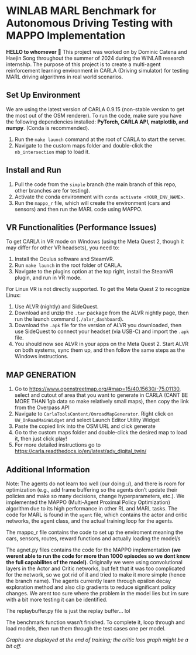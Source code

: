 # **WINLAB MARL Benchmark for Autonomous Driving Testing with MAPPO Implementation**

**HELLO to whomever** 👋 This project was worked on by Dominic Catena and Haejin Song throughout the summer of 2024 during the WINLAB research internship. The purpose of this project is to create a multi-agent reinforcement learning environment in CARLA (Driving simulator) for testing MARL driving algorithms in real world scenarios.

## **Set Up Environment**
We are using the latest version of CARLA 0.9.15 (non-stable version to get the most out of the OSM renderer). To run the code, make sure you have the following dependencies installed: **PyTorch, CARLA API, matplotlib, and numpy**. (Conda is recommended).

1. Run the `make launch` command at the root of CARLA to start the server.
2. Navigate to the custom maps folder and double-click the `nb_intersection` map to load it.

## **Install and Run**
1. Pull the code from the `simple` branch (the main branch of this repo, other branches are for testing).
2. Activate the conda environment with `conda activate <YOUR_ENV_NAME>`.
3. Run the `mappo_r` file, which will create the environment (cars and sensors) and then run the MARL code using MAPPO.

## **VR Functionalities (Performance Issues)**
To get CARLA in VR mode on Windows (using the Meta Quest 2, though it may differ for other VR headsets), you need to:
1. Install the Oculus software and SteamVR.
2. Run `make launch` in the root folder of CARLA.
3. Navigate to the plugins option at the top right, install the SteamVR plugin, and run in VR mode.

For Linux VR is not directly supported. To get the Meta Quest 2 to recognize Linux:
1. Use ALVR (nightly) and SideQuest.
2. Download and unzip the `.tar` package from the ALVR nightly page, then run the launch command (`./alvr_dashboard`).
3. Download the `.apk` file for the version of ALVR you downloaded, then use SideQuest to connect your headset (via USB-C) and import the `.apk` file.
4. You should now see ALVR in your apps on the Meta Quest 2. Start ALVR on both systems, sync them up, and then follow the same steps as the Windows instructions.

## **MAP GENERATION**
1. Go to https://www.openstreetmap.org/#map=15/40.15630/-75.01130, select and cutout of area that you want to generate in CARLA (CANT BE MORE THAN 1gb data so make relatively small maps), then copy the link from the Overpass API
2. Navigate to `CarlaToolsContent/OnroadMapGenerator`. Right click on `UW_OnRoadMainWidget` and select Launch Editor Utility Widget
3. Paste the copied link into the OSM URL and click generate
4. Go to the custom maps folder and double-click the desired map to load it, then just click play! 
5. For more detailed instructions go to https://carla.readthedocs.io/en/latest/adv_digital_twin/

## **Additional Information**
Note: The agents do not learn too well (our doing :/), and there is room for optimization (e.g., add frame buffering so the agents don’t update their policies and make so many decisions, change hyperparameters, etc.).
We implemented the MAPPO (Multi-Agent Proximal Policy Optimization) algorithm due to its high performance in other RL and MARL tasks. The code for MARL is found in the `agent` file, which contains the actor and critic networks, the agent class, and the actual training loop for the agents.

The mappo_r file contains the code to set up the enviroment meaning the cars, sensors, routes, reward functions and actually loading the model/s

The agnet.py files contains the code for the MAPPO implementation **(we werent able to run the code for more than 1000 episodes so we dont know the full capabilites of the model)**. Originally we were using convolutional layers in 
the Actor and Critic networks, but felt that it was too complicated for the network, so we got rid of it and tried to make it more simple (hence the branch name). The agents currently learn through epsilon decay exploration method and also clip gradients to reduce significant policy changes. We arent too sure where the problem in the model lies but im sure with a bit more testing it can be identified.

The replaybuffer.py file is just the replay buffer... lol

The benchmark function wasn’t finished. To complete it, loop through and load models, then run them through the test cases one per model.

*Graphs are displayed at the end of training; the critic loss graph might be a bit off.*

